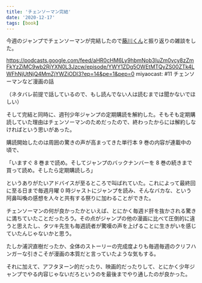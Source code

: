 ```yaml
---
title: 'チェンソーマン完結'
date: '2020-12-17'
tags: [book]
---
```


今週のジャンプでチェンソーマンが完結したので[藤川くん](https://twitter.com/ushiro_noko)と振り返りの雑談をした。

https://podcasts.google.com/feed/aHR0cHM6Ly9hbmNob3IuZm0vcy8zZmFkYzZiMC9wb2RjYXN0L3Jzcw/episode/YWY1ZDg5OWEtMTQyZS00ZTk4LWFhNjUtNjQ4MmZjYWZiODI3?ep=14&pe=1&pep=0
miyaocast: #11 チェンソーマンなど漫画の話

（ネタバレ前提で話しているので、もし読んでない人は読むまでは聞かないでほしい）

そして完結と同時に、週刊少年ジャンプの定期購読を解約した。そもそも定期購読していた理由はチェンソーマンのためだったので、終わったからには解約しなければという思いがあった。

購読開始したのは周囲の驚きの声が高まってきた単行本 9 巻の内容が連載中の頃で、

「いますぐ 8 巻まで読め。そしてジャンプのバックナンバーを 8 巻の続きまで買って読め。そしたら定期購読しろ」

というありがたいアドバイスが至るところで叫ばれていた。これによって最終回に至る日まで毎週月曜 0 時ジャストにジャンプを読み、そんなバカな、という阿鼻叫喚の感想を人々と共有する祭りに加わることができた。

チェンソーマンの何が良かったかといえば、とにかく毎週ド肝を抜かされる驚きに満ちていたことだったろう。その点がジャンプの他の漫画に比べて圧倒的に違うと思えたし、タツキ先生も毎週読者が驚嘆の声を上げることに生きがいを感じていたんじゃないかと思う。

たしか浦沢直樹だったか、全体のストーリーの完成度よりも毎週毎週のクリフハンガーな引きこそが漫画の本質だと言っていたような気もする。

それに加えて、アフタヌーン的だったり、映画的だったりして、とにかく少年ジャンプでやる内容じゃないだろというのを最後までやり通したのが良かった。

